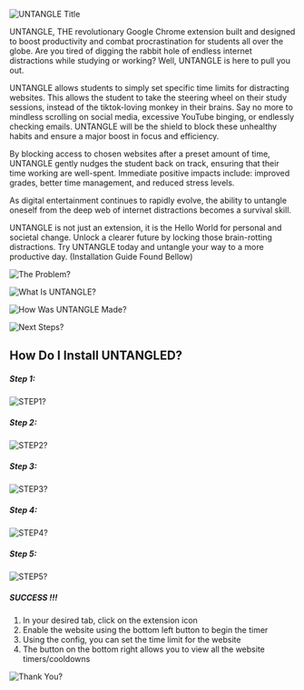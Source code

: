 ![UNTANGLE Title](/public/assets/README/Untangle.png)

UNTANGLE, THE revolutionary Google Chrome extension built and designed to boost productivity and combat procrastination for students all over the globe. Are you tired of digging the rabbit hole of endless internet distractions while studying or working? Well, UNTANGLE is here to pull you out.

UNTANGLE allows students to simply set specific time limits for distracting websites. This allows the student to take the steering wheel on their study sessions, instead of the tiktok-loving monkey in their brains. Say no more to mindless scrolling on social media, excessive YouTube binging, or endlessly checking emails. UNTANGLE will be the shield to block these unhealthy habits and ensure a major boost in focus and efficiency.

By blocking access to chosen websites after a preset amount of time, UNTANGLE gently nudges the student back on track, ensuring that their time working are well-spent. Immediate positive impacts include: improved grades, better time management, and reduced stress levels.

As digital entertainment continues to rapidly evolve, the ability to untangle oneself from the deep web of internet distractions becomes a survival skill.

UNTANGLE is not just an extension, it is the Hello World for personal and societal change. Unlock a clearer future by locking those brain-rotting distractions. Try UNTANGLE today and untangle your way to a more productive day.
(Installation Guide Found Bellow)

![The Problem?](/public/assets/README/TheProblem.png)

![What Is UNTANGLE?](/public/assets/README/WhatItIs.png)

![How Was UNTANGLE Made?](/public/assets/README/HowItsMade.png)

![Next Steps?](/public/assets/README/NextSteps.png)

## How Do I Install UNTANGLED?
##### Step 1:
![STEP1?](/public/assets/README/Step1.png)
##### Step 2:
![STEP2?](/public/assets/README/Step2.png)
##### Step 3:
![STEP3?](/public/assets/README/StepThree.png)
##### Step 4:
![STEP4?](/public/assets/README/Step4.png)
##### Step 5:
![STEP5?](/public/assets/README/Step5.png)
##### SUCCESS !!!
1. In your desired tab, click on the extension icon
2. Enable the website using the bottom left button to begin the timer
3. Using the config, you can set the time limit for the website
4. The button on the bottom right allows you to view all the website timers/cooldowns
   
![Thank You?](/public/assets/README/ThankYou.png)



